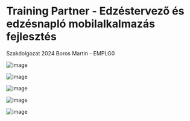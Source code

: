 # Training Partner - Edzéstervező és edzésnapló mobilalkalmazás fejlesztés

Szakdolgozat 2024
Boros Martin - EMPLG0

![image](https://github.com/user-attachments/assets/6dba3a7a-05d2-49ef-b929-c6262e1818e1)

![image](https://github.com/user-attachments/assets/2a0a3bf9-eb23-4bc4-95d9-47561a021f93)

![image](https://github.com/user-attachments/assets/1590eaf8-f5f5-4687-a7c5-f83a251a3251)

![image](https://github.com/user-attachments/assets/94ffb746-79b0-4edf-99e9-b93fa6d034e8)

![image](https://github.com/user-attachments/assets/d9bf88f3-93e3-4c27-9961-3b22bfa86821)
